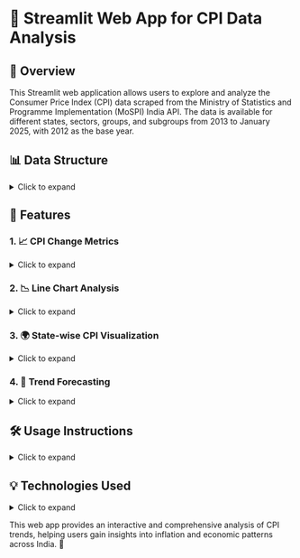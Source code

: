 # 🚀 Streamlit Web App for CPI Data Analysis

## 📌 Overview
This Streamlit web application allows users to explore and analyze the Consumer Price Index (CPI) data scraped from the Ministry of Statistics and Programme Implementation (MoSPI) India API. The data is available for different states, sectors, groups, and subgroups from 2013 to January 2025, with 2012 as the base year.

## 📊 Data Structure
<details>
  <summary>Click to expand</summary>

The CPI data is categorized into:
- **🗺️ States:** Individual states of India and an aggregated "All India" dataset.
- **🏙️ Sectors:** Urban, Rural, and Combined.
- **📦 Groups and Subgroups:**
  - **📌 General** (No subgroups)
  - **🍽️ Food and Beverages:**
    - 🌾 Cereals and Products
    - 🍖 Meat and Fish
    - 🥚 Egg
    - 🥛 Milk and Products
    - 🛢️ Oils and Fats
    - 🍎 Fruits
    - 🥕 Vegetables
    - 🌱 Pulses and Products
    - 🍬 Sugar and Confectionery
    - 🌶️ Spices
    - 🍱 Prepared Meals, Snacks, Sweets, etc.
    - 🥤 Non-alcoholic Beverages
  - **🚬 Pan, Tobacco and Intoxicants** (No subgroups)
  - **👕 Clothing and Footwear:**
    - 👗 Clothing
    - 👞 Footwear
  - **🏠 Housing** (No subgroups)
  - **🔥 Fuel and Light** (No subgroups)
  - **📌 Miscellaneous:**
    - 🏠 Household Goods and Services
    - 🏥 Health
    - 🚗 Transport and Communication
    - 🎭 Recreation and Amusement
    - 📚 Education
    - 💄 Personal Care and Effects
  - **🍛 Consumer Food Price** (No subgroups)
</details>

## 🌟 Features
### 1. 📈 CPI Change Metrics
<details>
  <summary>Click to expand</summary>

- Displays CPI change between the current month and the previous month along with the percentage change.
- Applied to the **General** category across Urban, Rural, and Combined sectors.
- Users can select a specific state to view its CPI change.

   ![CPI Change Metrics](./test%20scripts/metric.gif)
</details>

### 2. 📉 Line Chart Analysis
<details>
  <summary>Click to expand</summary>

- Users can compare data from multiple states, sectors, groups, and subgroups.
- Infinite possibilities for comparison using sidebar filters.
- A date slider allows users to select a specific time range for analysis.
- Users can enable a checkbox to view filtered data in tabular form.
- Filtered data can be downloaded as a CSV file.

  ![Line chart](./test%20scripts/analysis.gif)
</details>

### 3. 🌍 State-wise CPI Visualization
<details>
  <summary>Click to expand</summary>

- Users can visualize CPI for different states by selecting a sector (Rural, Urban, or Combined).
- Visualization options include:
  - 📋 Table
  - 📊 Bar Chart
  - 🗺️ Map of India (using Plotly and GeoJSON state boundary data)

     ![state analysis](./test%20scripts/maps.gif)
</details>

### 4. 🔮 Trend Forecasting
<details>
  <summary>Click to expand</summary>

- Forecast CPI values for the next 5 months using historical data.
- Users can select the value to be forecasted via a dropdown (e.g., "Milk and Products" index for Urban All India).
- Displays historical data and predicted values on a single line chart.

  ![forecasting](./test%20scripts/forecast.gif)
</details>

## 🛠️ Usage Instructions
<details>
  <summary>Click to expand</summary>

1. 🎯 Select a state from the dropdown to view CPI change metrics.
2. 📊 Use sidebar filters to analyze CPI data using line charts.
3. 📄 View data in table form and download it as a CSV if needed.
4. 📌 Select visualization type (Table, Bar Chart, or Map) to explore CPI across states.
5. 🔮 Forecast CPI trends for the next 5 months using the forecasting module.
</details>

## 💡 Technologies Used
<details>
  <summary>Click to expand</summary>

- **🎨 Streamlit**: Web application framework.
- **📊 Plotly**: Data visualization.
- **🗺️ GeoJSON**: Mapping Indian states.
- **📝 Pandas**: Data handling and manipulation.
</details>

This web app provides an interactive and comprehensive analysis of CPI trends, helping users gain insights into inflation and economic patterns across India. 🚀


